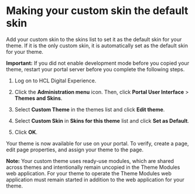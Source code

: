 # Making your custom skin the default skin

Add your custom skin to the skins list to set it as the default skin for your theme. If it is the only custom skin, it is automatically set as the default skin for your theme.

**Important:** If you did not enable development mode before you copied your theme, restart your portal server before you complete the following steps.

1.  Log on to HCL Digital Experience.

2.  Click the **Administration menu** icon. Then, click **Portal User Interface** \> **Themes and Skins**.

3.  Select **Custom Theme** in the themes list and click **Edit theme**.

4.  Select **Custom Skin** in **Skins for this theme** list and click **Set as Default**.

5.  Click **OK**.


Your theme is now available for use on your portal. To verify, create a page, edit page properties, and assign your theme to the page.

**Note:** Your custom theme uses ready-use modules, which are shared across themes and intentionally remain uncopied in the Theme Modules web application. For your theme to operate the Theme Modules web application must remain started in addition to the web application for your theme.


